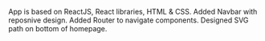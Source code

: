 App is based on ReactJS, React libraries, HTML & CSS.
Added Navbar with reposnive design.
Added Router to navigate components.
Designed  SVG path on bottom of homepage.

